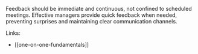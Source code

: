 Feedback should be immediate and continuous, not confined to scheduled meetings. Effective managers provide quick feedback when needed, preventing surprises and maintaining clear communication channels.

Links:

- [[one-on-one-fundamentals]]

